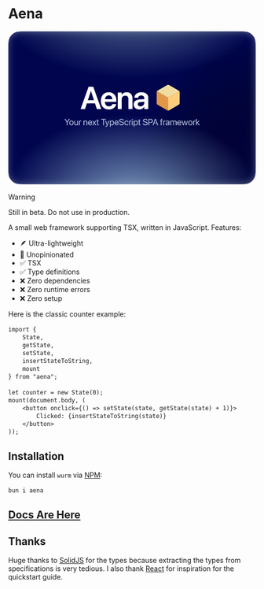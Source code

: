 # Aena

![](./aena.webp)

> [!WARNING]
> Still in beta. Do not use in production.

A small web framework supporting TSX, written in JavaScript. Features:

- 🪶 Ultra-lightweight
- 🦅 Unopinionated
- ✅ TSX
- ✅ Type definitions
- ❌ Zero dependencies
- ❌ Zero runtime errors
- ❌ Zero setup

Here is the classic counter example:

```tsx
import {
    State,
    getState,
    setState,
    insertStateToString,
    mount
} from "aena";

let counter = new State(0);
mount(document.body, (
    <button onclick={() => setState(state, getState(state) + 1)}>
        Clicked: {insertStateToString(state)}
    </button>
));
```

## Installation

You can install `wurm` via [NPM](https://www.npmjs.com/package/wurm):

```shell
bun i aena
```

## [Docs Are Here](https://github.com/Trombecher/aena/blob/main/docs/index.md)

## Thanks

Huge thanks to [SolidJS](https://github.com/solidjs/solid/tree/main/packages/solid) for the types because extracting the types from specifications is very tedious. I also thank [React](https://github.com/facebook/react) for inspiration for the quickstart guide.